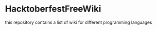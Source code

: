# HacktoberfestFreeWiki
this repository contains a list of wiki for different programming languages
